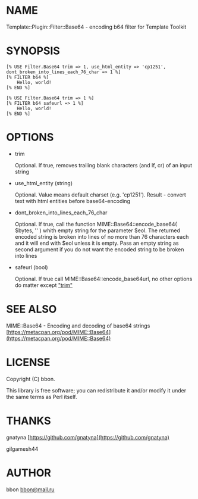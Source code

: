 # NAME

Template::Plugin::Filter::Base64 - encoding b64 filter for Template Toolkit

# SYNOPSIS

    [% USE Filter.Base64 trim => 1, use_html_entity => 'cp1251', dont_broken_into_lines_each_76_char => 1 %]
    [% FILTER b64 %]
        Hello, world!
    [% END %]

    [% USE Filter.Base64 trim => 1 %]
    [% FILTER b64 safeurl => 1 %]
        Hello, world!
    [% END %]

# OPTIONS

- trim

    Optional. If true, removes trailing blank characters (and lf, cr) of an input string

- use\_html\_entity (string)

    Optional. Value means default charset (e.g. 'cp1251'). Result - convert text with html entities before base64-encoding

- dont\_broken\_into\_lines\_each\_76\_char

    Optional. If true, call the function MIME::Base64::encode\_base64( $bytes, '' ) whith empty string for the parameter $eol. The returned encoded string is broken into lines of no more than 76 characters each and it will end with $eol unless it is empty. Pass an empty string as second argument if you do not want the encoded string to be broken into lines

- safeurl (bool)

    Optional. If true call MIME::Base64::encode\_base64url, no other options do matter except ["trim"](#trim)

# SEE ALSO

MIME::Base64 - Encoding and decoding of base64 strings [https://metacpan.org/pod/MIME::Base64](https://metacpan.org/pod/MIME::Base64)

# LICENSE

Copyright (C) bbon.

This library is free software; you can redistribute it and/or modify
it under the same terms as Perl itself.

# THANKS

gnatyna [https://github.com/gnatyna](https://github.com/gnatyna)

gilgamesh44

# AUTHOR

bbon <bbon@mail.ru>
